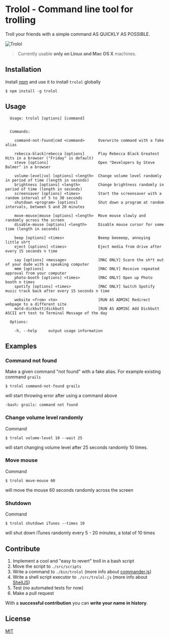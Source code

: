 # Trolol - Command line tool for trolling

Troll your friends with a simple command AS QUICKLY AS POSSIBLE.

![Trolol](https://media.giphy.com/media/4dLgdkQM2kfCg/giphy.gif)

> Currently usable **only on Linux and Mac OS X** machines.

## Installation

Install [npm](http://blog.npmjs.org/post/85484771375/how-to-install-npm) and use it to install `trolol` globally

```
$ npm install -g trolol
```

## Usage

```
  Usage: trolol [options] [command]


  Commands:

    command-not-found|cmd <command>      Overwrite command with a fake alias

    rebecca-black|rebecca [options]      Play Rebecca Black Greatest Hits in a browser ("Friday" is default)
    steve [options]                      Open "Developers by Steve Balmer" in a browser

    volume-level|vol [options] <length>  Change volume level randomly in period of time (length in seconds)
    brightness [options] <length>        Change brightness randomly in period of time (length in seconds)
    screensaver [options] <times>        Start the screensaver with a random interval of 5 to 30 seconds
    shutdown <program> [options]         Shut down a program at random intervals, between 5 and 20 minutes

    move-mouse|mouse [options] <length>  Move mouse slowly and randomly across the screen
    disable-mouse [options] <length>     Disable mouse cursor for some time (length in seconds)

    beep [options] <times>               Beeep beeeeep, annoying little sh*t
    eject [options] <times>              Eject media from drive after every 15 seconds n time

    say [options] <message>              [MAC ONLY] Scare the sh*t out of your dude with a speaking computer
    mmm [options]                        [MAC ONLY] Receive repeated approval from your computer
    photo-booth [options] <times>        [MAC ONLY] Open up Photo booth n times
    spotify [options] <times>            [MAC ONLY] Switch Spotify music track back after every 15 seconds n time

    website <from> <to>                  [RUN AS ADMIN] Redirect webpage to a different site
    motd-dickbutt|dickbutt               [RUN AS ADMIN] Add Dickbutt ASCII art text to Terminal Message of the day

  Options:

    -h, --help     output usage information
```

## Examples

### Command not found

Make a given command "not found" with a fake alias. For example existing command `grails`

```
$ trolol command-not-found grails
```

will start throwing error after using a command above

```
-bash: grails: command not found
```

### Change volume level randomly

Command

```
$ trolol volume-level 10 --wait 25
```

will start changing volume level after 25 seconds randomly 10 times.

### Move mouse

Command

```
$ trolol move-mouse 60
```

will move the mouse 60 seconds randomly across the screen

### Shutdown

Command

```
$ trolol shutdown iTunes --times 10
```

will shut down iTunes randomly every 5 - 20 minutes, a total of 10 times

## Contribute

1. Implement a cool and "easy to revert" troll in a bash script
2. Move the script to `./src/scripts`
3. Write a command to `./bin/trolol` (more info about [commander.js](https://github.com/tj/commander.js))
4. Write a shell script executor to `./src/trolol.js` (more info about [ShellJS](https://github.com/shelljs/shelljs))
5. Test (no automated tests for now)
6. Make a pull request

With a **successful contribution** you can **write your name in history**.

## License

[MIT](//github.com/ukupat/trolol/blob/master/LICENSE)
